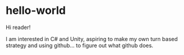 # hello-world

Hi reader!

I am interested in C# and Unity, aspiring to make my own turn based strategy and using github... to figure out what github does.

